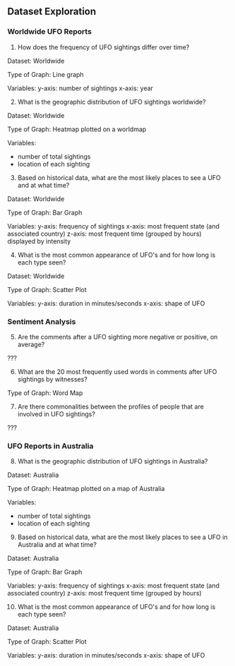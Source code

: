 ## Dataset Exploration

### Worldwide UFO Reports

1) How does the frequency of UFO sightings differ over time?

Dataset: Worldwide

Type of Graph: Line graph

Variables:
y-axis: number of sightings
x-axis: year



2) What is the geographic distribution of UFO sightings worldwide?

Dataset: Worldwide

Type of Graph: Heatmap plotted on a worldmap

Variables:
- number of total sightings
- location of each sighting


3) Based on historical data, what are the most likely places to see a UFO and at what time?

Dataset: Worldwide

Type of Graph: Bar Graph 

Variables:
y-axis: frequency of sightings
x-axis: most frequent state (and associated country)
z-axis: most frequent time (grouped by hours) displayed by intensity


4) What is the most common appearance of UFO's and for how long is each type seen?

Dataset: Worldwide

Type of Graph: Scatter Plot

Variables:
y-axis: duration in minutes/seconds
x-axis: shape of UFO


### Sentiment Analysis

5) Are the comments after a UFO sighting more negative or positive, on average?

???

6) What are the 20 most frequently used words in comments after UFO sightings by witnesses?

Type of Graph: Word Map

7) Are there commonalities between the profiles of people that are involved in UFO sightings?

???


### UFO Reports in Australia

8) What is the geographic distribution of UFO sightings in Australia?

Dataset: Australia

Type of Graph: Heatmap plotted on a map of Australia

Variables:
- number of total sightings
- location of each sighting

9) Based on historical data, what are the most likely places to see a UFO in Australia and at what time?

Dataset: Australia

Type of Graph: Bar Graph 

Variables:
y-axis: frequency of sightings
x-axis: most frequent state (and associated country)
z-axis: most frequent time (grouped by hours)

10) What is the most common appearance of UFO's and for how long is each type seen?

Dataset: Australia

Type of Graph: Scatter Plot

Variables:
y-axis: duration in minutes/seconds
x-axis: shape of UFO